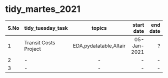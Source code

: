 # tidy_martes_2021

|S.No| tidy_tuesday_task        | topics         | start date| end date |
|-| -------------            |:-------------: | -----:   | ------:   |
|1| Transit Costs Project    | EDA,pydatatable,Altair               | 05-Jan-2021   |       ?    |
|2|                -          |          -      |   -  |       -    | -
|3|               -           |          -      |    -    |     -      |

